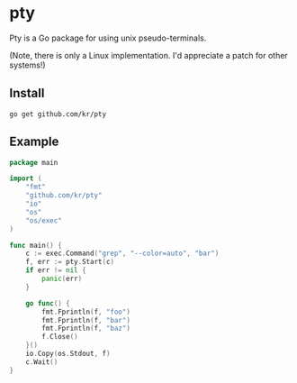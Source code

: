 # pty

Pty is a Go package for using unix pseudo-terminals.

(Note, there is only a Linux implementation. I'd appreciate a patch
for other systems!)

## Install

    go get github.com/kr/pty

## Example

```go
package main

import (
	"fmt"
	"github.com/kr/pty"
	"io"
	"os"
	"os/exec"
)

func main() {
	c := exec.Command("grep", "--color=auto", "bar")
	f, err := pty.Start(c)
	if err != nil {
		panic(err)
	}

	go func() {
		fmt.Fprintln(f, "foo")
		fmt.Fprintln(f, "bar")
		fmt.Fprintln(f, "baz")
		f.Close()
	}()
	io.Copy(os.Stdout, f)
	c.Wait()
}
```
